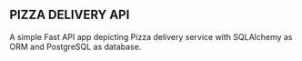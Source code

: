 ## PIZZA DELIVERY API
A simple Fast API app depicting Pizza delivery service with SQLAlchemy as ORM and PostgreSQL as database.


